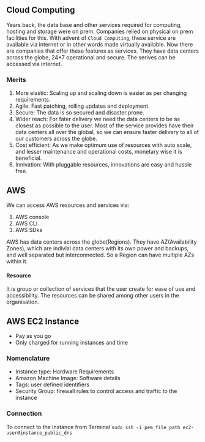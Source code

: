 ## Cloud Computing
Years back, the data base and other services required for computing, hosting and storage were on prem. Companies relied on physical on prem facilities for this. With advent of `Cloud Computing`, these service are available via internet or in other words made virtually available. Now there are companies that offer these features as services. They have data centers across the globe, 24*7 operational and secure. The serives can be accessed via internet.

### Merits
1. More elastic: Scaling up and scaling down is easier as per changing requirements.
2. Agile: Fast patching, rolling updates and deployment.
3. Secure: The data is so secured and disaster prone.
4. Wider reach: For fater delivery we need the data centers to be as closest as possible to the user. Most of the service provides have their data centers all over the global, so we can ensure faster delivery to all of our customers across the globe.
5. Cost efficient: As we make optimum use of resources with auto scale, and lesser maintenance and operational costs, monetary wise it is beneficial.
6. Innivation: With pluggable resources, innovations are easy and hussle free. 

## AWS
We can access AWS resources and services via:
1. AWS console
2. AWS CLI
3. AWS SDks

AWS has data centers across the globe(Regions). They have AZ(Availability Zones), which are indivial data centers with its own power and backups, and well separated but interconnected. So a Region can have multiple AZs within it.

#### Resource
It is group or collection of services that the user create for ease of use and accessibility. The resources can be shared among other users in the organisation.

## AWS EC2 Instance
- Pay as you go
- Only charged for running instances and time

### Nomenclature 
- Instance type: Hardware Requirements
- Amazon Machine Image: Software details
- Tags: user defined identifiers
- Security Group: firewall rules to control access and traffic to the instance

### Connection
To connect to the instance from Terminal
`sudo ssh -i pem_file_path ec2-user@instance_public_dns`


